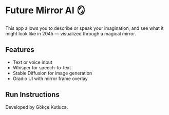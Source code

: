 # Future Mirror AI 🪞
This app allows you to describe or speak your imagination,
and see what it might look like in 2045 — visualized through a magical mirror.

## Features
- Text or voice input
- Whisper for speech-to-text
- Stable Diffusion for image generation
- Gradio UI with mirror frame overlay

## Run Instructions

Developed by Gökçe Kutluca.
